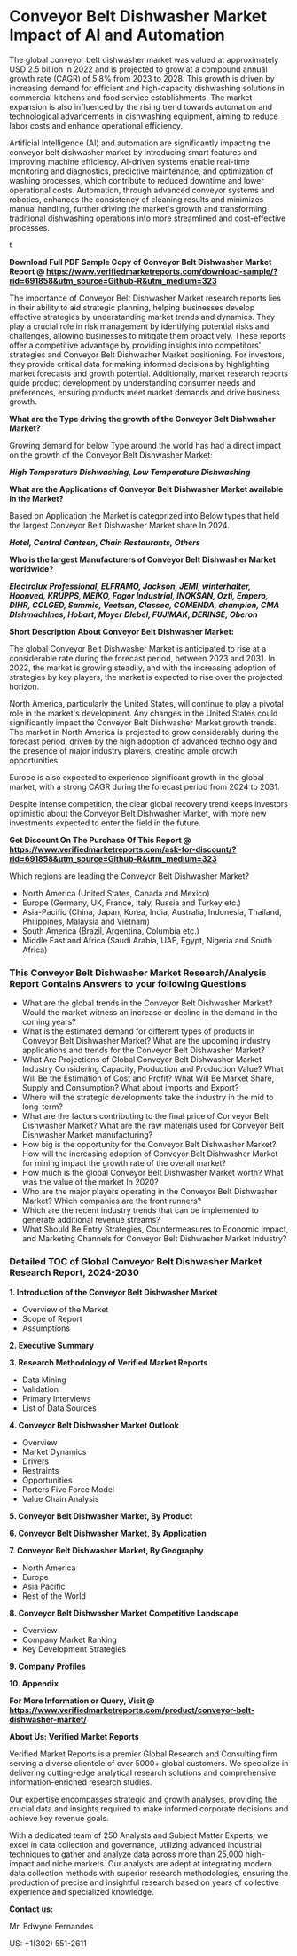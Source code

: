 <meta name="title" content="Global Conveyor Belt Dishwasher Market Impact of AI and Automation"><meta name="description" content="The global conveyor belt dishwasher market was valued at approximately USD 2.5 billion in 2022 and is projected to grow at a compound annual growth rate (CAGR) of 5.8%"><meta name="title" content="Conveyor Belt Dishwasher Market Size, Share, Scope, Trends, Growth, Opportunities, Analysis, Forecast"><h1>Conveyor Belt Dishwasher Market Impact of AI and Automation</h1><p>The global conveyor belt dishwasher market was valued at approximately USD 2.5 billion in 2022 and is projected to grow at a compound annual growth rate (CAGR) of 5.8% from 2023 to 2028. This growth is driven by increasing demand for efficient and high-capacity dishwashing solutions in commercial kitchens and food service establishments. The market expansion is also influenced by the rising trend towards automation and technological advancements in dishwashing equipment, aiming to reduce labor costs and enhance operational efficiency.</p><p>Artificial Intelligence (AI) and automation are significantly impacting the conveyor belt dishwasher market by introducing smart features and improving machine efficiency. AI-driven systems enable real-time monitoring and diagnostics, predictive maintenance, and optimization of washing processes, which contribute to reduced downtime and lower operational costs. Automation, through advanced conveyor systems and robotics, enhances the consistency of cleaning results and minimizes manual handling, further driving the market's growth and transforming traditional dishwashing operations into more streamlined and cost-effective processes.</p>t</p><p id="" class=""><strong>Download Full PDF Sample Copy of Conveyor Belt Dishwasher Market Report @ <a href="https://www.verifiedmarketreports.com/download-sample/?rid=691858&utm_source=Github-R&utm_medium=323" target="_blank">https://www.verifiedmarketreports.com/download-sample/?rid=691858&utm_source=Github-R&utm_medium=323</a></strong></p><p>The importance of&nbsp;Conveyor Belt Dishwasher Market research reports lies in their ability to aid strategic planning, helping businesses develop effective strategies by understanding market trends and dynamics. They play a crucial role in risk management by identifying potential risks and challenges, allowing businesses to mitigate them proactively. These reports offer a competitive advantage by providing insights into competitors' strategies and Conveyor Belt Dishwasher Market positioning. For investors, they provide critical data for making informed decisions by highlighting market forecasts and growth potential. Additionally, market research reports guide product development by understanding consumer needs and preferences, ensuring products meet market demands and drive business growth.</p><p><strong>What are the&nbsp;Type driving the growth of the Conveyor Belt Dishwasher Market?</strong></p><p id="" class="">Growing demand for below Type around the world has had a direct impact on the growth of the Conveyor Belt Dishwasher Market:</p><em><strong>High Temperature Dishwashing, Low Temperature Dishwashing</strong></em></p><strong>What are the&nbsp;Applications&nbsp;of Conveyor Belt Dishwasher Market available in the Market?</strong></p><p id="" class="">Based on Application the Market is categorized into Below types that held the largest Conveyor Belt Dishwasher Market share In 2024.</p><em><strong>Hotel, Central Canteen, Chain Restaurants, Others</strong></em></p><strong>Who is the largest Manufacturers of Conveyor Belt Dishwasher Market worldwide?</strong></p><p><em><strong>Electrolux Professional, ELFRAMO, Jackson, JEMI, winterhalter, Hoonved, KRUPPS, MEIKO, Fagor Industrial, INOKSAN, Ozti, Empero, DIHR, COLGED, Sammic, Veetsan, Classeq, COMENDA, champion, CMA Dlshmachlnes, Hobart, Moyer Dlebel, FUJIMAK, DERINSE, Oberon</strong></em></p><p id="" class=""><strong>Short Description About Conveyor Belt Dishwasher Market:</strong></p><p>The global Conveyor Belt Dishwasher Market is anticipated to rise at a considerable rate during the forecast period, between 2023 and 2031. In 2022, the market is growing steadily, and with the increasing adoption of strategies by key players, the market is expected to rise over the projected horizon.</p><p>North America, particularly the United States, will continue to play a pivotal role in the market's development. Any changes in the United States could significantly impact the Conveyor Belt Dishwasher Market growth trends. The market in North America is projected to grow considerably during the forecast period, driven by the high adoption of advanced technology and the presence of major industry players, creating ample growth opportunities.</p><p>Europe is also expected to experience significant growth in the global market, with a strong CAGR during the forecast period from 2024 to 2031.</p><p>Despite intense competition, the clear global recovery trend keeps investors optimistic about the Conveyor Belt Dishwasher Market, with more new investments expected to enter the field in the future.</p><p id="" class=""><strong>Get Discount On The Purchase Of This Report @ <a href="https://www.verifiedmarketreports.com/ask-for-discount/?rid=691858&utm_source=Github-R&utm_medium=323" target="_blank">https://www.verifiedmarketreports.com/ask-for-discount/?rid=691858&utm_source=Github-R&utm_medium=323</a></strong></p>Which regions are leading the Conveyor Belt Dishwasher Market?</p><ul><li>North America (United States, Canada and Mexico)</li><li>Europe (Germany, UK, France, Italy, Russia and Turkey etc.)</li><li>Asia-Pacific (China, Japan, Korea, India, Australia, Indonesia, Thailand, Philippines, Malaysia and Vietnam)</li><li>South America (Brazil, Argentina, Columbia etc.)</li><li>Middle East and Africa (Saudi Arabia, UAE, Egypt, Nigeria and South Africa)</li></ul><h3 id="" class="">This Conveyor Belt Dishwasher Market Research/Analysis Report Contains Answers to your following Questions</h3><ul><li>What are the global trends in the Conveyor Belt Dishwasher Market? Would the market witness an increase or decline in the demand in the coming years?</li><li>What is the estimated demand for different types of products in Conveyor Belt Dishwasher Market? What are the upcoming industry applications and trends for the Conveyor Belt Dishwasher Market?</li><li>What Are Projections of Global Conveyor Belt Dishwasher Market Industry Considering Capacity, Production and Production Value? What Will Be the Estimation of Cost and Profit? What Will Be Market Share, Supply and Consumption? What about imports and Export?</li><li>Where will the strategic developments take the industry in the mid to long-term?</li><li>What are the factors contributing to the final price of Conveyor Belt Dishwasher Market? What are the raw materials used for Conveyor Belt Dishwasher Market manufacturing?</li><li>How big is the opportunity for the Conveyor Belt Dishwasher Market? How will the increasing adoption of Conveyor Belt Dishwasher Market for mining impact the growth rate of the overall market?</li><li>How much is the global Conveyor Belt Dishwasher Market worth? What was the value of the market In 2020?</li><li>Who are the major players operating in the Conveyor Belt Dishwasher Market? Which companies are the front runners?</li><li>Which are the recent industry trends that can be implemented to generate additional revenue streams?</li><li>What Should Be Entry Strategies, Countermeasures to Economic Impact, and Marketing Channels for Conveyor Belt Dishwasher Market Industry?</li></ul><h3 id="" class="">Detailed TOC of Global Conveyor Belt Dishwasher Market Research Report, 2024-2030</h3><p id="" class=""><strong>1. Introduction of the Conveyor Belt Dishwasher Market</strong></p><ul><li>Overview of the Market</li><li>Scope of Report</li><li>Assumptions</li></ul><p id="" class=""><strong>2. Executive Summary</strong></p><p id="" class=""><strong>3. Research Methodology of Verified Market Reports</strong></p><ul><li>Data Mining</li><li>Validation</li><li>Primary Interviews</li><li>List of Data Sources</li></ul><p id="" class=""><strong>4. Conveyor Belt Dishwasher Market Outlook</strong></p><ul><li>Overview</li><li>Market Dynamics</li><li>Drivers</li><li>Restraints</li><li>Opportunities</li><li>Porters Five Force Model</li><li>Value Chain Analysis</li></ul><p id="" class=""><strong>5. Conveyor Belt Dishwasher Market, By Product</strong></p><p id="" class=""><strong>6. Conveyor Belt Dishwasher Market, By Application</strong></p><p id="" class=""><strong>7. Conveyor Belt Dishwasher Market, By Geography</strong></p><ul><li>North America</li><li>Europe</li><li>Asia Pacific</li><li>Rest of the World</li></ul><p id="" class=""><strong>8. Conveyor Belt Dishwasher Market Competitive Landscape</strong></p><ul><li>Overview</li><li>Company Market Ranking</li><li>Key Development Strategies</li></ul><p id="" class=""><strong>9. Company Profiles</strong></p><p id="" class=""><strong>10. Appendix</strong></p><p id="" class=""><strong>For More Information or Query, Visit @ <a href="https://www.verifiedmarketreports.com/product/conveyor-belt-dishwasher-market/" target="_blank">https://www.verifiedmarketreports.com/product/conveyor-belt-dishwasher-market/</a></strong></p><p id="" class=""><strong>About Us: Verified Market Reports</strong></p><p id="" class="">Verified Market Reports is a premier Global Research and Consulting firm serving a diverse clientele of over 5000+ global customers. We specialize in delivering cutting-edge analytical research solutions and comprehensive information-enriched research studies.</p><p id="" class="">Our expertise encompasses strategic and growth analyses, providing the crucial data and insights required to make informed corporate decisions and achieve key revenue goals.</p><p id="" class="">With a dedicated team of 250 Analysts and Subject Matter Experts, we excel in data collection and governance, utilizing advanced industrial techniques to gather and analyze data across more than 25,000 high-impact and niche markets. Our analysts are adept at integrating modern data collection methods with superior research methodologies, ensuring the production of precise and insightful research based on years of collective experience and specialized knowledge.</p><p id="" class=""><strong>Contact us:</strong></p><p id="" class="">Mr. Edwyne Fernandes</p><p id="" class="">US: +1(302) 551-2611</p>